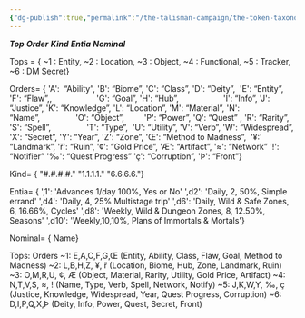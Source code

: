 ```yaml
---
{"dg-publish":true,"permalink":"/the-talisman-campaign/the-token-taxonomy/"}
---
```


***Top***
***Order***
***Kind***
***Entia***
***Nominal***

Tops = {
	~1 : Entity,
	~2 : Location,
	~3 : Object,
	~4 : Functional,
	~5 : Tracker,
	~6 : DM Secret}

Orders= {
	'A':  “Ability”,
	'B': “Biome”,
	'C': “Class”,
	'D': “Deity”, 
	'E': “Entity”,
	'F': “Flaw”,,                   
	'G': “Goal”,
	'H': “Hub”,                   
	'I': “Info”,
	'J': “Justice”,
	'K': “Knowledge”,
	'L': “Location”,
	'M': “Material”,
	'N': “Name”,               
	'O': “Object”,        
	'P': “Power”,
	'Q': “Quest” ,
	'R': “Rarity”,
	'S': “Spell”,               
	'T': “Type”, 
	'U': “Utility”,
	'V': “Verb”,
	'W': “Widespread”,
	'X': “Secret”,
	'Y': “Year”,
	'Z': “Zone”,
	'Œ': “Method to Madness”, 
	'¥:' “Landmark”,
	'ř': “Ruin”,
	'¢': “Gold Price”,
	'Æ': “Artifact”,
	'≈': “Network”
	'!': “Notifier”
	'‰': “Quest Progress”
	'ç': “Corruption”,
	'Þ': “Front”}

Kind= {
	"#.#.#.#."
	"1.1.1.1."
	"6.6.6.6."}

Entia= {
	',1': 'Advances 1/day 100%, Yes or No'
	',d2': 'Daily, 2, 50%, Simple errand'
	',d4': 'Daily, 4, 25% Multistage trip'
	',d6': 'Daily, Wild & Safe Zones, 6, 16.66%, Cycles'
	',d8': 'Weekly, Wild & Dungeon Zones, 8, 12.50%, Seasons'
	',d10': 'Weekly,10,10%, Plans of Immortals & Mortals'}

Nominal= {
	Name}

Tops:  Orders
~1: E,A,C,F,G,Œ (Entity, Ability, Class, Flaw, Goal, Method to Madness)
~2: L,B,H,Z, ¥, ř (Location, Biome, Hub, Zone, Landmark, Ruin)
~3: O,M,R,U, ¢, Æ (Object, Material, Rarity, Utility, Gold Price, Artifact)
~4: N,T,V,S, ≈, ! (Name, Type, Verb, Spell, Network, Notify)
~5: J,K,W,Y, ‰, ç (Justice, Knowledge, Widespread, Year, Quest Progress, Corruption)
~6: D,I,P,Q,X,Þ (Deity, Info, Power, Quest, Secret, Front)
